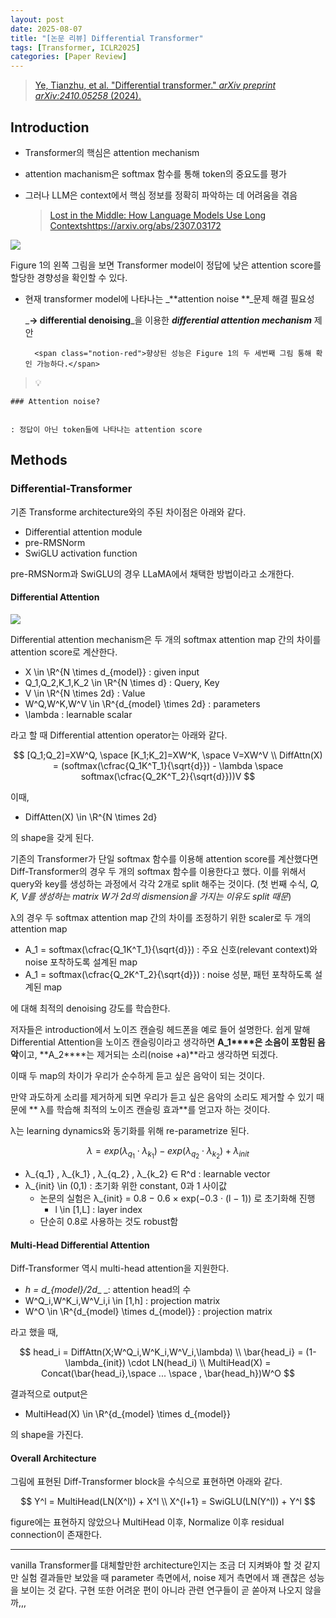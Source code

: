 ```yaml
---
layout: post
date: 2025-08-07
title: "[논문 리뷰] Differential Transformer"
tags: [Transformer, ICLR2025]
categories: [Paper Review]
---
```


> [Ye, Tianzhu, et al. "Differential transformer." ](https://arxiv.org/abs/2410.05258)[_arXiv preprint arXiv:2410.05258_](https://arxiv.org/abs/2410.05258)[ (2024).](https://arxiv.org/abs/2410.05258)



## Introduction

- Transformer의 핵심은 attention mechanism
- attention machanism은 softmax 함수를 통해 token의 중요도를 평가
- 그러나 LLM은 context에서 핵심 정보를 정확히 파악하는 데 어려움을 겪음

	> [Lost in the Middle: How Language Models Use Long Contextshttps://arxiv.org/abs/2307.03172](https://arxiv.org/abs/2307.03172)


![](https://prod-files-secure.s3.us-west-2.amazonaws.com/542b861c-36a8-4051-84e5-8804b6728dba/9083ea56-691a-4752-ae26-47f403431ac8/image.png?X-Amz-Algorithm=AWS4-HMAC-SHA256&X-Amz-Content-Sha256=UNSIGNED-PAYLOAD&X-Amz-Credential=ASIAZI2LB466SEAJXQOT%2F20250824%2Fus-west-2%2Fs3%2Faws4_request&X-Amz-Date=20250824T110043Z&X-Amz-Expires=3600&X-Amz-Security-Token=IQoJb3JpZ2luX2VjEOr%2F%2F%2F%2F%2F%2F%2F%2F%2F%2FwEaCXVzLXdlc3QtMiJIMEYCIQCc7kxJOw6JA1Y9nvBV3lSelXkyxx2O%2BouGud8lSZZL3wIhALnVDyMLuSrBRiTHTYPuuUGmNCl2wlgUhe8pELWwTQXqKv8DCEMQABoMNjM3NDIzMTgzODA1IgwlG%2BXlQimCi3ay5Eoq3APfNefr8S3ZvRG%2F9lkCVE3XM3T1vpgKY%2B2k%2BWtUOEuoaYDgbh1b5M0%2B6S%2Bwehrdl93aM1rPgqbiOAjj4fXuWBRRDuodt38QOS0G87DgLqQCZvfgFFBsbJOGIXsK6c562kw6vGWu6OAiKdYf3QDo9tepxq9PDS5hStpd7t5ppeGz2QUQpCHqItuERzXHcdGJL86PKkrWVLy3XcKvAAWl9UpAB1I0naGwgBSZW6QVYgH5ZzzAw12Do87fqUff5gTpzOqKrLz9HV0PDTBOQ%2BdQdN0hSBi5Farty5eqL9laSb%2BzNUE1gDPFkuZiW6zZiZAKyeFxTxxuYAVJYA8suS9mnOP0wBBl3eDOXT8TRcJtx3Lvd7DQEpyDy6q%2Bjzi8haWd6VJMsgIli%2FbPvH%2BMN4nH67QX91V3Jpv9BlPMMYdpiAIS5WnM3WDtG2Z5K4KVkHAORYgqvfWnRityy%2BvRxYzdCvFclpWFpIIKl5KOVDFPKnbr7%2FCgaq%2FfYnFtZzQuiHbEBAjU1rdlgDwfEjnVNjCvRQWWsv8vcCR5lL0E019c51GOa3fQ0lDDugmITnNF3CnCxPWmgJih2hElALtz2tc0DqgAehgOsJ7gzpimKkaS0FuyqMXZlP1tYQ7M08gX0TC%2BuKvFBjqkAe%2BPz%2FJk5U5H3cpBnJaxGYYHBUa8jI%2BS9jmOp6r6t5i24DZy8A6KdCNOry9%2B2%2B0a1Pty5I7vUf4NR13mIaITbN8ykjpFpjFk2fXH8REjGj4s5A%2FzsbXDL%2FkXne43ZhQxNfkpvIxM9aEAZsyBxr2xt0Ioa2NBx%2FGPvuLsRrUfk46FZfQjO0ogppzeKoW5S1we%2Ba0ptfIPjRvlxh9xBwELBGlhbt%2BC&X-Amz-Signature=492ba626409b84af6a410d68af1faf958e8fca15716178790c2ef7f77fd8823d&X-Amz-SignedHeaders=host&x-amz-checksum-mode=ENABLED&x-id=GetObject)


Figure 1의 왼쪽 그림을 보면 Transformer model이 정답에 낮은 attention score를 할당한 경향성을 확인할 수 있다.

- 현재 transformer model에 나타나는 _**attention noise **_문제 해결 필요성

	_**→ differential denoising**_을 이용한 _**differential attention mechanism**_ 제안


		<span class="notion-red">향상된 성능은 Figure 1의 두 세번째 그림 통해 확인 가능하다.</span>


> 💡 


	### Attention noise?


	: 정답이 아닌 token들에 나타나는 attention score



## Methods



### Differential-Transformer


기존 Transforme architecture와의 주된 차이점은 아래와 같다.

- Differential attention module
- pre-RMSNorm
- SwiGLU activation function

pre-RMSNorm과 SwiGLU의 경우 LLaMA에서 채택한 방법이라고 소개한다.



#### Differential Attention


![](https://prod-files-secure.s3.us-west-2.amazonaws.com/542b861c-36a8-4051-84e5-8804b6728dba/116d70b2-1963-4810-9167-f4c7d8a06e8f/image.png?X-Amz-Algorithm=AWS4-HMAC-SHA256&X-Amz-Content-Sha256=UNSIGNED-PAYLOAD&X-Amz-Credential=ASIAZI2LB466SEAJXQOT%2F20250824%2Fus-west-2%2Fs3%2Faws4_request&X-Amz-Date=20250824T110043Z&X-Amz-Expires=3600&X-Amz-Security-Token=IQoJb3JpZ2luX2VjEOr%2F%2F%2F%2F%2F%2F%2F%2F%2F%2FwEaCXVzLXdlc3QtMiJIMEYCIQCc7kxJOw6JA1Y9nvBV3lSelXkyxx2O%2BouGud8lSZZL3wIhALnVDyMLuSrBRiTHTYPuuUGmNCl2wlgUhe8pELWwTQXqKv8DCEMQABoMNjM3NDIzMTgzODA1IgwlG%2BXlQimCi3ay5Eoq3APfNefr8S3ZvRG%2F9lkCVE3XM3T1vpgKY%2B2k%2BWtUOEuoaYDgbh1b5M0%2B6S%2Bwehrdl93aM1rPgqbiOAjj4fXuWBRRDuodt38QOS0G87DgLqQCZvfgFFBsbJOGIXsK6c562kw6vGWu6OAiKdYf3QDo9tepxq9PDS5hStpd7t5ppeGz2QUQpCHqItuERzXHcdGJL86PKkrWVLy3XcKvAAWl9UpAB1I0naGwgBSZW6QVYgH5ZzzAw12Do87fqUff5gTpzOqKrLz9HV0PDTBOQ%2BdQdN0hSBi5Farty5eqL9laSb%2BzNUE1gDPFkuZiW6zZiZAKyeFxTxxuYAVJYA8suS9mnOP0wBBl3eDOXT8TRcJtx3Lvd7DQEpyDy6q%2Bjzi8haWd6VJMsgIli%2FbPvH%2BMN4nH67QX91V3Jpv9BlPMMYdpiAIS5WnM3WDtG2Z5K4KVkHAORYgqvfWnRityy%2BvRxYzdCvFclpWFpIIKl5KOVDFPKnbr7%2FCgaq%2FfYnFtZzQuiHbEBAjU1rdlgDwfEjnVNjCvRQWWsv8vcCR5lL0E019c51GOa3fQ0lDDugmITnNF3CnCxPWmgJih2hElALtz2tc0DqgAehgOsJ7gzpimKkaS0FuyqMXZlP1tYQ7M08gX0TC%2BuKvFBjqkAe%2BPz%2FJk5U5H3cpBnJaxGYYHBUa8jI%2BS9jmOp6r6t5i24DZy8A6KdCNOry9%2B2%2B0a1Pty5I7vUf4NR13mIaITbN8ykjpFpjFk2fXH8REjGj4s5A%2FzsbXDL%2FkXne43ZhQxNfkpvIxM9aEAZsyBxr2xt0Ioa2NBx%2FGPvuLsRrUfk46FZfQjO0ogppzeKoW5S1we%2Ba0ptfIPjRvlxh9xBwELBGlhbt%2BC&X-Amz-Signature=85065d633eb622f5d531fae36980197f266d081e19c663c34f525f5e6bd7c622&X-Amz-SignedHeaders=host&x-amz-checksum-mode=ENABLED&x-id=GetObject)


Differential attention mechanism은 두 개의 softmax attention map 간의 차이를 attention score로 계산한다.

- X \in \R^{N \times d\_{model}} : given input
- Q\_1,Q\_2,K\_1,K\_2 \in \R^{N \times d} : Query, Key
- V \in \R^{N \times 2d} : Value
- W^Q,W^K,W^V \in \R^{d\_{model} \times 2d} : parameters
- \lambda : learnable scalar

라고 할 때 Differential attention operator는 아래와 같다.


$$
[Q_1;Q_2]=XW^Q, \space [K_1;K_2]=XW^K, \space V=XW^V \\
DiffAttn(X) = (softmax(\cfrac{Q_1K^T_1}{\sqrt{d}}) - \lambda \space softmax(\cfrac{Q_2K^T_2}{\sqrt{d}}))V
$$


이때,

- DiffAtten(X) \in \R^{N \times 2d}

의 shape을 갖게 된다.


기존의 Transformer가 단일 softmax 함수를 이용해 attention score를 계산했다면 Diff-Transformer의 경우 두 개의 softmax 함수를 이용한다고 했다. 이를 위해서 query와 key를 생성하는 과정에서 각각 2개로 split 해주는 것이다. <span class="notion-red">(첫 번째 수식, </span><span class="notion-red">_Q, K, V를 생성하는 matrix W가 2d의 dismension을 가지는 이유도 split 때문_</span><span class="notion-red">)</span>


 λ의 경우 두 softmax attention map 간의 차이를 조정하기 위한 scaler로 두 개의 attention map

- A\_1 = softmax(\cfrac{Q\_1K^T\_1}{\sqrt{d}}) : 주요 신호(relevant context)와 noise 포착하도록 설계된 map
- A\_1 = softmax(\cfrac{Q\_2K^T\_2}{\sqrt{d}}) : noise 성분, 패턴 포착하도록 설계된 map 

에 대해 최적의 denoising 강도를 학습한다.


저자들은 introduction에서 노이즈 캔슬링 헤드폰을 예로 들어 설명한다. 쉽게 말해 Differential Attention을 노이즈 캔슬링이라고 생각하면 **A\_1****은 소음이 포함된 음악**이고, **A\_2****는 제거되는 소리(noise +a)**라고 생각하면 되겠다. 


이때 두 map의 차이가 우리가 순수하게 듣고 싶은 음악이 되는 것이다. 


만약 과도하게 소리를 제거하게 되면 우리가 듣고 싶은 음악의 소리도 제거할 수 있기 때문에 ** λ를 학습해 최적의 노이즈 캔슬링 효과**를 얻고자 하는 것이다.


λ는 learning dynamics와 동기화를 위해 re-parametrize 된다.


$$
\lambda = exp(\lambda_{q_1} \cdot \lambda_{k_1}) - exp(\lambda_{q_2} \cdot \lambda_{k_2}) + \lambda_{init}
$$

- λ\_{q\_1} , λ\_{k\_1} , λ\_{q\_2} , λ\_{k\_2} ∈ R^d : learnable vector
- λ\_{init} \in (0,1) : 초기화 위한 constant, 0과 1 사이값
	- 논문의 실험은 λ\_{init} = 0.8 − 0.6 × exp(−0.3 · (l − 1)) 로 초기화해 진행
		- l \in [1,L] : layer index
	- 단순히 0.8로 사용하는 것도 robust함


#### **Multi-Head Differential Attention**


Diff-Transformer 역시 multi-head attention을 지원한다.

- _h = d\_{model}/2d__ _: attention head의 수
- W^Q\_i,W^K\_i,W^V\_i,i \in [1,h] : projection matrix
- W^O \in \R^{d\_{model} \times d\_{model}} : projection matrix

라고 했을 때,


$$
head_i = DiffAttn(X;W^Q_i,W^K_i,W^V_i,\lambda) \\
\bar{head_i} = (1-\lambda_{init}) \cdot LN(head_i) \\
MultiHead(X) = Concat(\bar{head_i},\space ... \space , \bar{head_h})W^O
$$


결과적으로 output은

- MultiHead(X) \in \R^{d\_{model} \times d\_{model}}

의 shape을 가진다.



#### Overall Architecture


그림에 표현된 Diff-Transformer block을 수식으로 표현하면 아래와 같다.


$$
Y^l = MultiHead(LN(X^l)) + X^l \\
X^{l+1} = SwiGLU(LN(Y^l)) + Y^l
$$


figure에는 표현하지 않았으나 MultiHead 이후, Normalize 이후 residual connection이 존재한다.


---


vanilla Transformer를 대체할만한 architecture인지는 조금 더 지켜봐야 할 것 같지만 실험 결과들만 보았을 때 parameter 측면에서, noise 제거 측면에서 꽤 괜찮은 성능을 보이는 것 같다. 구현 또한 어려운 편이 아니라 관련 연구들이 곧 쏟아져 나오지 않을까,,,

